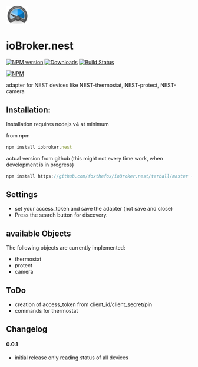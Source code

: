 ![Logo](admin/nest.png)
# ioBroker.nest

[![NPM version](http://img.shields.io/npm/v/iobroker.nest.svg)](https://www.npmjs.com/package/iobroker.nest)
[![Downloads](https://img.shields.io/npm/dm/iobroker.nest.svg)](https://www.npmjs.com/package/iobroker.nest)
[![Build Status](https://travis-ci.org/foxthefox/ioBroker.nest.svg?branch=master)](https://travis-ci.org/foxthefox/ioBroker.nest)

[![NPM](https://nodei.co/npm/iobroker.nest.png?downloads=true)](https://nodei.co/npm/iobroker.nest/)

adapter for NEST devices like NEST-thermostat, NEST-protect, NEST-camera

## Installation:
Installation requires nodejs v4 at minimum

from npm
```javascript
npm install iobroker.nest
```
actual version from github (this might not every time work, when development is in progress)
```javascript
npm install https://github.com/foxthefox/ioBroker.nest/tarball/master --production
```

## Settings
* set your access_token and save the adapter (not save and close)
* Press the search button for discovery.  


## available Objects
The following objects are currently implemented:
* thermostat
* protect
* camera

## ToDo
* creation of access_token from client_id/client_secret/pin
* commands for thermostat

## Changelog
#### 0.0.1
* initial release only reading status of all devices
